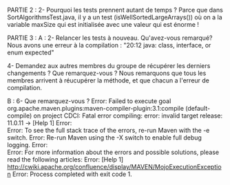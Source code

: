 PARTIE 2 :
2- Pourquoi les tests prennent autant de temps ?
    Parce que dans SortAlgorithmsTest.java, il y a un test (isWellSortedLargeArrays()) où on a la variable maxSize qui est initialisée avec une valeur qui est énorme !

PARTIE 3 :
A :
2- Relancer les tests à nouveau. Qu'avez-vous remarqué?
    Nous avons une erreur à la compilation : "20:12 java: class, interface, or enum expected"

4- Demandez aux autres membres du groupe de récupérer les derniers changements ? Que remarquez-vous ? 
    Nous remarquons que tous les membres arrivent à réucupérer la méthode, et que chacun a l'erreur de compilation.

B :
6-  Que remarquez-vous ? 
    Error:  Failed to execute goal org.apache.maven.plugins:maven-compiler-plugin:3.1:compile (default-compile) on project CDCI: Fatal error compiling: error: invalid target release: 11.0.11 -> [Help 1]
    Error:  
    Error:  To see the full stack trace of the errors, re-run Maven with the -e switch.
    Error:  Re-run Maven using the -X switch to enable full debug logging.
    Error:  
    Error:  For more information about the errors and possible solutions, please read the following articles:
    Error:  [Help 1] http://cwiki.apache.org/confluence/display/MAVEN/MojoExecutionException
    Error: Process completed with exit code 1.

